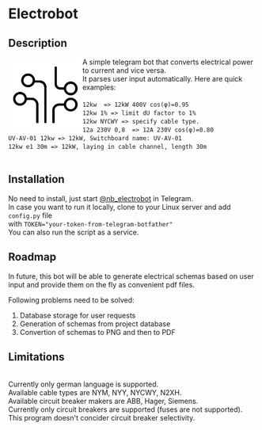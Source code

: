 # Electrobot
## Description

<img align="left" width="150" height="150" src="images/logo.png">

A simple telegram bot that converts electrical power to current and vice versa.
<br>It parses user input automatically. Here are quick examples:
<br>
<br>```12kw  => 12kW 400V cos(φ)=0.95```
<br>```12kw 1% => limit dU factor to 1%```
<br>```12kw NYCWY => specify cable type.```
<br>```12a 230V 0,8  => 12A 230V cos(φ)=0.80```
<br>```UV-AV-01 12kw => 12kW, Switchboard name: UV-AV-01```
<br>```12kw e1 30m => 12kW, laying in cable channel, length 30m```
<br>
<br>
## Installation

No need to install, just start [@nb_electrobot](https://t.me/nb_electrobot) in Telegram.
<br>In case you want to run it locally, clone to your Linux server and add ```config.py``` file 
<br>with ```TOKEN="your-token-from-telegram-botfather"```
<br>You can also run the script as a service.

## Roadmap

In future, this bot will be able to generate electrical schemas based on user input and provide them on the fly as convenient pdf files.

Following problems need to be solved:
1. Database storage for user requests
2. Generation of schemas from project database
3. Convertion of schemas to PNG and then to PDF

## Limitations

<br>Currently only german language is supported.
<br>Available cable types are NYM, NYY, NYCWY, N2XH.
<br>Available circuit breaker makers are ABB, Hager, Siemens.
<br>Currently only circuit breakers are supported (fuses are not supported).
<br>This program doesn't concider circuit breaker selectivity.
